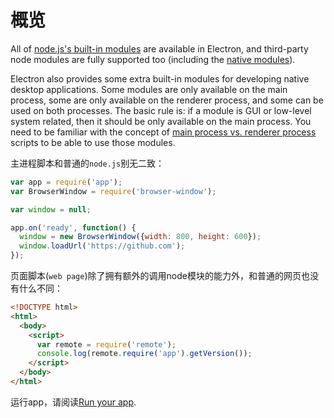 # 概览

All of [node.js's built-in modules](http://nodejs.org/api/) are available in
Electron, and third-party node modules are fully supported too (including the
[native modules](../tutorial/using-native-node-modules.md)).

Electron also provides some extra built-in modules for developing native
desktop applications. Some modules are only available on the main process, some
are only available on the renderer process, and some can be used on both processes.
The basic rule is: if a module is GUI or low-level system related, then it should
be only available on the main process. You need to be familiar with the concept of
[main process vs. renderer process](../tutorial/quick-start.md#the-main-process)
scripts to be able to use those modules.

主进程脚本和普通的`node.js`别无二致：

```javascript
var app = require('app');
var BrowserWindow = require('browser-window');

var window = null;

app.on('ready', function() {
  window = new BrowserWindow({width: 800, height: 600});
  window.loadUrl('https://github.com');
});
```

页面脚本(`web page`)除了拥有额外的调用node模块的能力外，和普通的网页也没有什么不同：

```html
<!DOCTYPE html>
<html>
  <body>
    <script>
      var remote = require('remote');
      console.log(remote.require('app').getVersion());
    </script>
  </body>
</html>
```

运行app，请阅读[Run your app](../tutorial/quick-start.md#run-your-app).
